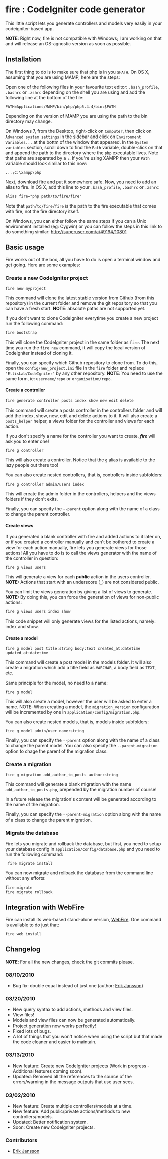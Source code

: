 # fire : CodeIgniter code generator
This little script lets you generate controllers and models very easily in your codeigniter-based app.

**NOTE**: Right now, fire is not compatible with Windows; I am working
on that and will release an OS-agnostic version as soon as possible.

## Installation
The first thing to do is to make sure that php is in you `$PATH`. On OS
X, assuming that you are using MAMP, here are the steps:

Open one of the following files in your favourite text editor: `.bash_profile`,
`.bashrc` or `.zshrc` depending on the shell you are using and add the following
line at the bottom of the file:

    PATH=Applications/MAMP/bin/php/php5.4.4/bin:$PATH

Depending on the version of MAMP you are using the path to the bin
directory may change.

On Windows 7, from the Desktop, right-click on `Computer`, then click on
`Advanced system settings` in the sidebar and click on `Environment
Variables...` at the bottm of the window that appeared. In the `System
variables` section, scroll down to find the `Path` variable,
double-click on that and append the path to the directory where the
`php` executable lives. Note that paths are separated by a `;`. If
you're using XAMPP then your `Path` variable should look similar to this
now:

    ...;C:\xampp\php

Next, download fire and put it somewhere safe. Now, you need to add an alias to fire.
In OS X, add this line to your `.bash_profile`, `.bashrc` or `.zshrc`:

    alias fire="php path/to/fire/fire"

Note that `path/to/fire/fire` is the path to the fire executable that
comes with fire, not the fire directory itself.

On Windows, you can either follow the same steps if you can a Unix
environment installed (eg: Cygwin) or you can follow the steps in this
link to do something similar: http://superuser.com/a/49194/10801

## Basic usage
Fire works out of the box, all you have to do is open a terminal window
and get going. Here are some examples:

### Create a new CodeIgniter project

    fire new myproject

This command will clone the latest stable version from Github (from this
repository) in the current folder and remove the git repository so that
you can have a fresh start. **NOTE**: absolute paths are not supported
yet.

If you don't want to clone CodeIgniter everytime you create a new
project run the following command:

    fire bootstrap

This will clone the CodeIgniter project in the same folder as `fire`.
The next time you run the `fire new` command, it will copy the local
version of CodeIgniter instead of cloning it.

Finally, you can specify which Github repository to clone from. To do
this, open the `config/new_project.ini` file in the `fire` folder and
replace `"EllisLab/CodeIgniter"` by any other repository. **NOTE**: You
need to use the same form, ie: `username/repo` or `organisation/repo`.

#### Create a controller

    fire generate controller posts index show new edit delete

This command will create a posts controller in the controllers folder
and will add the index, show, new, edit and delete actions to it. It
will also create a `posts_helper` helper, a views folder for the
controller and views for each action.

If you don't specify a name for the controller you want to create, ***fire*** will ask you to enter one!

    fire g controller

This will also create a controller. Notice that the `g` alias is
available to the lazy people out there too!

You can also create nested controllers, that is, controllers inside
subfolders:

    fire g controller admin/users index

This will create the admin folder in the controllers, helpers and the views
folders if they don't exits.

Finally, you can specify the `--parent` option along with the name of a
class to change the parent controller.

#### Create views

If you generated a blank controller with fire and added actions to it later on,
or if you created a controller manually and can't be bothered to create
a view for each action manually, fire lets you generate views for those actions!
All you have to do is to call the views generator with the name of the
controller in question:

    fire g views users

This will generate a view for each **public** action in the users
controller. **NOTE:** Actions that start with an underscore (`_`) are not
considered public.

You can limit the views generation by giving a list of views to
generate. **NOTE:** By doing this, you can force the generation of views
for non-public actions:

    fire g views users index show

This code snippet will only generate views for the listed actions,
namely: index and show.

#### Create a model

    fire g model post title:string body:text created_at:datetime updated_at:datetime

This command will create a post model in the models folder. It will also
create a migration which add a title field as `VARCHAR`, a body field as
`TEXT`, etc.

Same principle for the model, no need to a name:

    fire g model

This will also create a model, however the user will be asked to enter a
name. NOTE: When creating a model, the `migration_version` configuration
will be incremented by one in `application/config/migration.php`.

You can also create nested models, that is, models inside subfolders:

    fire g model admin/user name:string

Finally, you can specify the `--parent` option along with the name of a
class to change the parent model. You can also specify the
`--parent-migration` option to chage the parent of the migration class.

### Create a migration

    fire g migration add_author_to_posts author:string

This command will generate a blank migration with the name
`add_author_to_posts.php`, prepended by the migration number of course!

In a future release the migration's content will be generated according
to the name of the migration.

Finally, you can specify the `--parent-migration` option along with the name of a
class to change the parent migration.

### Migrate the database

Fire lets you migrate and rollback the database, but first, you need to
setup your database config in `application/config/database.php` and you
need to run the following command:

     fire migrate install

You can now migrate and rollback the database from the command line
without any efforts:

    fire migrate
    fire migrate rollback

## Integration with WebFire

Fire can install its web-based stand-alone version, [WebFire](https://github.com/AzizLight/WebFire). One command
is available to do just that:

    fire web install

## Changelog

**NOTE**: For all the new changes, check the git commits please.

### 08/10/2010
* Bug fix: double equal instead of just one (author: [Erik Jansson](http://github.com/Meldanya))

### 03/20/2010
* New query syntax to add actions, methods and view files.
* View files!
* Models and view files can now be generated automatically.
* Project generation now works perfectly!
* Fixed lots of bugs.
* A lot of things that you won't notice when using the script but that made the code cleaner and easier to maintain.

### 03/13/2010
* New feature: Create new CodeIgniter projects (Work in progress - Additional features coming soon).
* Updated: Removed all the references to the source of the errors/warning in the message outputs that use user sees.

### 03/02/2010
* New feature: Create multiple controllers/models at a time.
* New feature: Add public/private actions/methods to new controllers/models.
* Updated: Better notification system.
* Soon: Create new CodeIgniter projects.

### Contributors

* [Erik Jansson](http://github.com/Meldanya)
